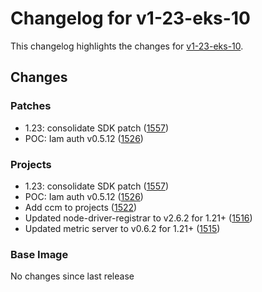 # Changelog for v1-23-eks-10

This changelog highlights the changes for [v1-23-eks-10](https://github.com/aws/eks-distro/tree/v1-23-eks-10).

## Changes

### Patches
* 1.23: consolidate SDK patch ([1557](https://github.com/aws/eks-distro/pull/1557))
* POC: Iam auth v0.5.12 ([1526](https://github.com/aws/eks-distro/pull/1526))

### Projects
* 1.23: consolidate SDK patch ([1557](https://github.com/aws/eks-distro/pull/1557))
* POC: Iam auth v0.5.12 ([1526](https://github.com/aws/eks-distro/pull/1526))
* Add ccm to projects ([1522](https://github.com/aws/eks-distro/pull/1522))
* Updated node-driver-registrar to v2.6.2 for 1.21+ ([1516](https://github.com/aws/eks-distro/pull/1516))
* Updated metric server to v0.6.2 for 1.21+ ([1515](https://github.com/aws/eks-distro/pull/1515))

### Base Image
No changes since last release

